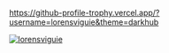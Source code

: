 https://github-profile-trophy.vercel.app/?username=lorensviguie&theme=darkhub

<p align="left"> <a href="https://github.com/ryo-ma/github-profile-trophy"><img src="https://github-profile-trophy.vercel.app/?username=lorensviguie&theme=darkhub" alt="lorensviguie" /></a> </p>
